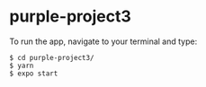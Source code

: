 # purple-project3

To run the app, navigate to your terminal and type: 
```
$ cd purple-project3/
$ yarn
$ expo start

```
